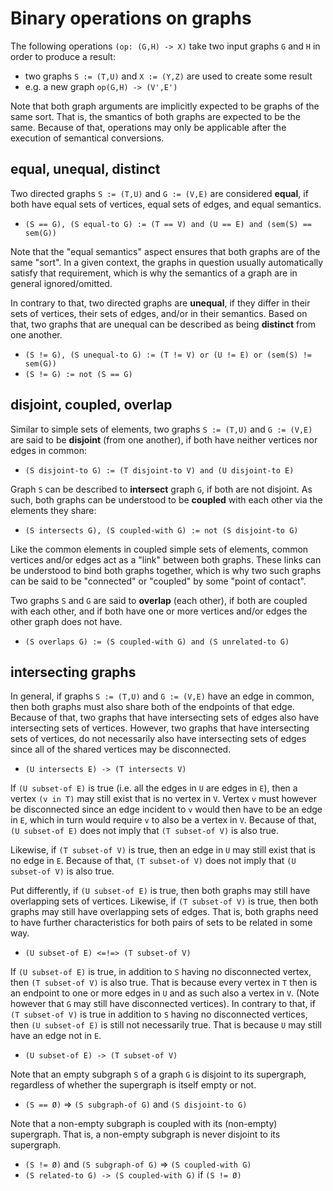 
<!-- ======================================================================= -->
# Binary operations on graphs

The following operations `(op: (G,H) -> X)` take two input graphs `G` and `H`
in order to produce a result:

* two graphs `S := (T,U)` and `X := (Y,Z)` are used to create some result
* e.g. a new graph `op(G,H) -> (V',E')`

Note that both graph arguments are implicitly expected to be graphs of the same
sort. That is, the smantics of both graphs are expected to be the same. Because
of that, operations may only be applicable after the execution of semantical
conversions.

<!-- ======================================================================= -->
## equal, unequal, distinct

Two directed graphs `S := (T,U)` and `G := (V,E)` are considered **equal**,
if both have equal sets of vertices, equal sets of edges, and equal semantics.

* `(S == G), (S equal-to G) := (T == V) and (U == E) and (sem(S) == sem(G))`

Note that the "equal semantics" aspect ensures that both graphs are of the
same "sort". In a given context, the graphs in question usually automatically
satisfy that requirement, which is why the semantics of a graph are in general
ignored/omitted.

In contrary to that, two directed graphs are **unequal**, if they differ
in their sets of vertices, their sets of edges, and/or in their semantics.
Based on that, two graphs that are unequal can be described as being
**distinct** from one another.

* `(S != G), (S unequal-to G) := (T != V) or (U != E) or (sem(S) != sem(G))`
* `(S != G) := not (S == G)`

<!-- ======================================================================= -->
## disjoint, coupled, overlap

Similar to simple sets of elements, two graphs `S := (T,U)` and `G := (V,E)`
are said to be **disjoint** (from one another), if both have neither vertices
nor edges in common:

* `(S disjoint-to G) := (T disjoint-to V) and (U disjoint-to E)`

Graph `S` can be described to **intersect** graph `G`, if both are not disjoint.
As such, both graphs can be understood to be **coupled** with each other via
the elements they share:

* `(S intersects G), (S coupled-with G) := not (S disjoint-to G)`

Like the common elements in coupled simple sets of elements, common vertices
and/or edges act as a "link" between both graphs. These links can be understood
to bind both graphs together, which is why two such graphs can be said to be
"connected" or "coupled" by some "point of contact".

Two graphs `S` and `G` are said to **overlap** (each other), if both are coupled
with each other, and if both have one or more vertices and/or edges the other
graph does not have.

* `(S overlaps G) := (S coupled-with G) and (S unrelated-to G)`

<!-- ======================================================================= -->
## intersecting graphs

In general, if graphs `S := (T,U)` and `G := (V,E)` have an edge in common,
then both graphs must also share both of the endpoints of that edge. Because
of that, two graphs that have intersecting sets of edges also have intersecting
sets of vertices. However, two graphs that have intersecting sets of vertices,
do not necessarily also have intersecting sets of edges since all of the shared
vertices may be disconnected.

* `(U intersects E) -> (T intersects V)`

If `(U subset-of E)` is true (i.e. all the edges in `U` are edges in `E`),
then a vertex `(v in T)` may still exist that is no vertex in `V`. Vertex `v`
must however be disconnected since an edge incident to `v` would then have to
be an edge in `E`, which in turn would require `v` to also be a vertex in `V`.
Because of that, `(U subset-of E)` does not imply that `(T subset-of V)` is
also true.

Likewise, if `(T subset-of V)` is true, then an edge in `U` may still exist
that is no edge in `E`. Because of that, `(T subset-of V)` does not imply
that `(U subset-of V)` is also true.

Put differently, if `(U subset-of E)` is true, then both graphs may still have
overlapping sets of vertices. Likewise, if `(T subset-of V)` is true, then both
graphs may still have overlapping sets of edges. That is, both graphs need to
have further characteristics for both pairs of sets to be related in some way.

* `(U subset-of E) <=!=> (T subset-of V)`

If `(U subset-of E)` is true, in addition to `S` having no disconnected vertex,
then `(T subset-of V)` is also true. That is because every vertex in `T` then
is an endpoint to one or more edges in `U` and as such also a vertex in `V`.
(Note however that `G` may still have disconnected vertices). In contrary to
that, if `(T subset-of V)` is true in addition to `S` having no disconnected
vertices, then `(U subset-of E)` is still not necessarily true. That is because
`U` may still have an edge not in `E`.

* `(U subset-of E) -> (T subset-of V)`

Note that an empty subgraph `S` of a graph `G` is disjoint to its supergraph,
regardless of whether the supergraph is itself empty or not.

* `(S == Ø)` => `(S subgraph-of G)` and `(S disjoint-to G)`

Note that a non-empty subgraph is coupled with its (non-empty) supergraph.
That is, a non-empty subgraph is never disjoint to its supergraph.

* `(S != Ø)` and `(S subgraph-of G)` => `(S coupled-with G)`
* `(S related-to G) -> (S coupled-with G)` if `(S != Ø)`

